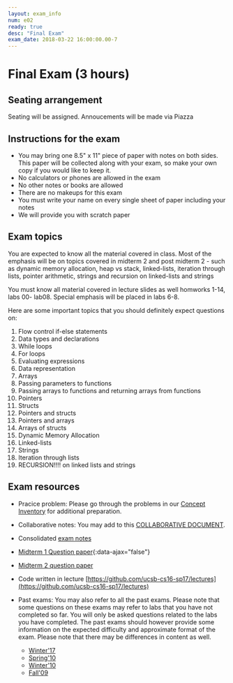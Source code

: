 ```yaml
---
layout: exam_info
num: e02
ready: true
desc: "Final Exam"
exam_date: 2018-03-22 16:00:00.00-7
---
```



# Final Exam (3 hours)

## Seating arrangement
Seating will be assigned. Annoucements will be made via Piazza

## Instructions for the exam

* You may bring one 8.5" x 11" piece of paper with notes on both sides. This paper will be collected along with your exam, so make your own copy if you would like to keep it.
* No calculators or phones are allowed in the exam
* No other notes or books are allowed
* There are no makeups for this exam
* You must write your name on every single sheet of paper including your notes
* We will provide you with scratch paper

## Exam topics

You are expected to know all the material covered in class. Most of the emphasis will be on topics covered in midterm 2 and post midterm 2 - such as dynamic memory allocation, heap vs stack, linked-lists, iteration through lists, pointer arithmetic, strings and recursion on linked-lists and strings

You must know all material covered in lecture slides as well homworks 1-14, labs 00- lab08. Special emphasis will be placed in labs 6-8.

Here are some important topics that you should definitely expect questions on:

1. Flow control if-else statements
2. Data types and declarations
3. While loops
4. For loops
5. Evaluating expressions
6. Data representation
7. Arrays
8. Passing parameters to functions
9. Passing arrays to functions and returning arrays from functions
10. Pointers
11. Structs
12. Pointers and structs
13. Pointers and arrays
14. Arrays of structs
15. Dynamic Memory Allocation
16. Linked-lists
17. Strings
18. Iteration through lists
19. RECURSION!!!! on linked lists and strings

## Exam resources




* Pracice problem: Please go through the problems in our [Concept Inventory](https://drive.google.com/drive/folders/0B1z9k2M7uTvJaE9rR0F0OVV5ZWs?usp=sharing) for additional preparation.
* Collaborative notes: You may add to this [COLLABORATIVE DOCUMENT](https://docs.google.com/document/d/1ctpQAlAiTz5L8m8m9ibGlQG9Jcir4xmIUFiknvRR0wk/edit?usp=sharing).
* Consolidated [exam notes](
https://docs.google.com/document/d/1reYOFGbQjos9PJIIVppPSorxpzcMSS9YfdP9MNWnesI/edit?usp=sharing
 )
 * [Midterm 1 Question paper](https://ucsb-cs16-sp17.github.io/exam/e01/midterm1-sp17.pdf){:data-ajax="false"}
 * [Midterm 2 question paper](https://docs.google.com/document/d/1ntjJnT3H9DAeQbygjyJoC6PLHIM9xyarSTFpOGF9KsU/edit?usp=sharing)
 * Code written in lecture
[https://github.com/ucsb-cs16-sp17/lectures](https://github.com/ucsb-cs16-sp17/lectures)
* Past exams: You may also refer to all the past exams. Please note that some questions on these exams may refer to labs that you have not completed so far. You will only be asked questions related to the labs you have completed. The past exams should however provide some information on the expected difficulty and approximate format of the exam. Please note that there may be differences in content as well.

	* [Winter'17](https://drive.google.com/open?id=0B1z9k2M7uTvJQlVPZnZMM2JiQkk)
	* [Spring'10](http://www.cs.ucsb.edu/~pconrad/cs16/10S/exams/)
	* [Winter'10](http://www.cs.ucsb.edu/~pconrad/cs16/10W/exams/)
	* [Fall'09](http://www.cs.ucsb.edu/~pconrad/cs16/09F/exams)
